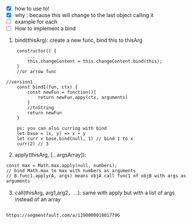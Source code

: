 - [x] how to use to!
- [x] why : because this will change to the last object calling it
- [ ] example for each
- [ ] How to implement a bind

1. bind(thisArg): create a new func, bind this to thisArg
```
    constructor() {
        ...
        this.changeContent = this.changeContent.bind(this);
    }
    //or arrow func
```
```
//version1
    const bind1(fun, ctx) {
        const newFun = function(){
            return newFun.appy(ctx, arguments)
        }
        //toString
        return newFun
    }
    
    ps: you can also curring with bind
    let base = (x, y) => x + y 
    let curr = base.bind(null, 1) // bind 1 to x
    curr(2) // 3
```
2. apply(thisArg, [...argsArray]): 
```
const max = Math.max.apply(null, numbers);
// bind Math.max to max with numbers as arguments
// B.func1.apply(A, args) means objA call func1 of objB with args as arguments
```
3. call(thisArg, arg1,arg2，...):
same with apply but with a list of args instead of an array
```

https://segmentfault.com/a/1190000018017796
